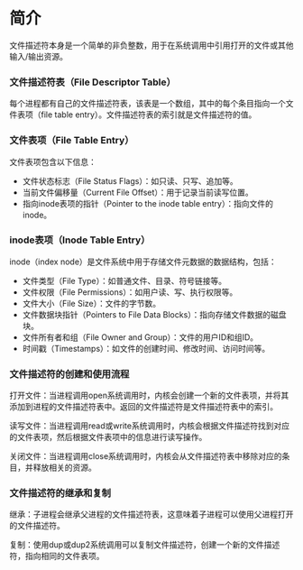 # 简介

文件描述符本身是一个简单的非负整数，用于在系统调用中引用打开的文件或其他输入/输出资源。

### 文件描述符表（File Descriptor Table）

每个进程都有自己的文件描述符表，该表是一个数组，其中的每个条目指向一个文件表项（file table entry）。文件描述符表的索引就是文件描述符的值。

### 文件表项（File Table Entry）

文件表项包含以下信息：
- 文件状态标志（File Status Flags）：如只读、只写、追加等。
- 当前文件偏移量（Current File Offset）：用于记录当前读写位置。
- 指向inode表项的指针（Pointer to the inode table entry）：指向文件的inode。

### inode表项（Inode Table Entry）

inode（index node）是文件系统中用于存储文件元数据的数据结构，包括：
- 文件类型（File Type）：如普通文件、目录、符号链接等。
- 文件权限（File Permissions）：如用户读、写、执行权限等。
- 文件大小（File Size）：文件的字节数。
- 文件数据块指针（Pointers to File Data Blocks）：指向存储文件数据的磁盘块。
- 文件所有者和组（File Owner and Group）：文件的用户ID和组ID。
- 时间戳（Timestamps）：如文件的创建时间、修改时间、访问时间等。

### 文件描述符的创建和使用流程

打开文件：当进程调用open系统调用时，内核会创建一个新的文件表项，并将其添加到进程的文件描述符表中。返回的文件描述符是文件描述符表中的索引。

读写文件：当进程调用read或write系统调用时，内核会根据文件描述符找到对应的文件表项，然后根据文件表项中的信息进行读写操作。

关闭文件：当进程调用close系统调用时，内核会从文件描述符表中移除对应的条目，并释放相关的资源。

### 文件描述符的继承和复制

继承：子进程会继承父进程的文件描述符表，这意味着子进程可以使用父进程打开的文件描述符。

复制：使用dup或dup2系统调用可以复制文件描述符，创建一个新的文件描述符，指向相同的文件表项。